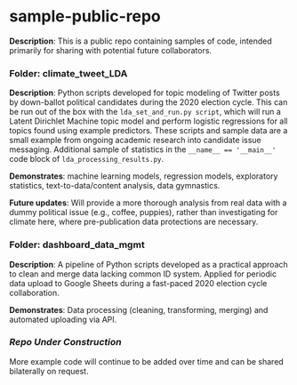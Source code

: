 # sample-public-repo
**Description**: This is a public repo containing samples of code, intended primarily for sharing with potential future collaborators.


### Folder: climate_tweet_LDA

**Description**: Python scripts developed for topic modeling of Twitter posts by down-ballot political candidates during the 2020 election cycle. This can be run out of the box with the `lda_set_and_run.py script`, which will run a Latent Dirichlet Machine topic model and perform logistic regressions for all topics found using example predictors. These scripts and sample data are a small example from ongoing academic research into candidate issue messaging. Additional sample of statistics in the `__name__ == '__main__'` code block of `lda_processing_results.py`.

**Demonstrates**: machine learning models, regression models, exploratory statistics, text-to-data/content analysis, data gymnastics.

**Future updates**: Will provide a more thorough analysis from real data with a dummy political issue (e.g., coffee, puppies), rather than investigating for climate here, where pre-publication data protections are necessary.


### Folder: dashboard_data_mgmt

**Description**: A pipeline of Python scripts developed as a practical approach to clean and merge data lacking common ID system. Applied for periodic data upload to Google Sheets during a fast-paced 2020 election cycle collaboration. 

**Demonstrates**: Data processing (cleaning, transforming, merging) and automated uploading via API.


### *Repo Under Construction*
More example code will continue to be added over time and can be shared bilaterally on request. 
